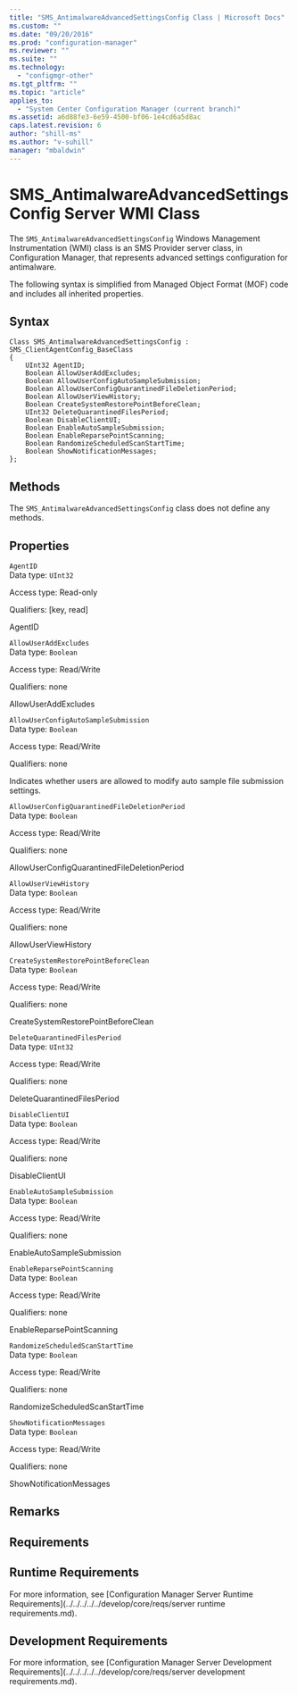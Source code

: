 ```yaml
---
title: "SMS_AntimalwareAdvancedSettingsConfig Class | Microsoft Docs"
ms.custom: ""
ms.date: "09/20/2016"
ms.prod: "configuration-manager"
ms.reviewer: ""
ms.suite: ""
ms.technology:
  - "configmgr-other"
ms.tgt_pltfrm: ""
ms.topic: "article"
applies_to:
  - "System Center Configuration Manager (current branch)"
ms.assetid: a6d88fe3-6e59-4500-bf06-1e4cd6a5d8ac
caps.latest.revision: 6
author: "shill-ms"
ms.author: "v-suhill"
manager: "mbaldwin"
---
```

# SMS_AntimalwareAdvancedSettingsConfig Server WMI Class
The `SMS_AntimalwareAdvancedSettingsConfig` Windows Management Instrumentation (WMI) class is an SMS Provider server class, in Configuration Manager, that represents advanced settings configuration for antimalware.  

 The following syntax is simplified from Managed Object Format (MOF) code and includes all inherited properties.  

## Syntax  

```  
Class SMS_AntimalwareAdvancedSettingsConfig : SMS_ClientAgentConfig_BaseClass  
{  
    UInt32 AgentID;  
    Boolean AllowUserAddExcludes;  
    Boolean AllowUserConfigAutoSampleSubmission;  
    Boolean AllowUserConfigQuarantinedFileDeletionPeriod;  
    Boolean AllowUserViewHistory;  
    Boolean CreateSystemRestorePointBeforeClean;  
    UInt32 DeleteQuarantinedFilesPeriod;  
    Boolean DisableClientUI;  
    Boolean EnableAutoSampleSubmission;  
    Boolean EnableReparsePointScanning;  
    Boolean RandomizeScheduledScanStartTime;  
    Boolean ShowNotificationMessages;  
};  
```  

## Methods  
 The `SMS_AntimalwareAdvancedSettingsConfig` class does not define any methods.  

## Properties  
 `AgentID`  
 Data type: `UInt32`  

 Access type: Read-only  

 Qualifiers: [key, read]  

 AgentID    

 `AllowUserAddExcludes`  
 Data type: `Boolean`  

 Access type: Read/Write  

 Qualifiers: none  

 AllowUserAddExcludes    

 `AllowUserConfigAutoSampleSubmission`  
 Data type: `Boolean`  

 Access type: Read/Write  

 Qualifiers: none  

 Indicates whether users are allowed to modify auto sample file submission settings.  

 `AllowUserConfigQuarantinedFileDeletionPeriod`  
 Data type: `Boolean`  

 Access type: Read/Write  

 Qualifiers: none  

 AllowUserConfigQuarantinedFileDeletionPeriod    

 `AllowUserViewHistory`  
 Data type: `Boolean`  

 Access type: Read/Write  

 Qualifiers: none  

 AllowUserViewHistory    

 `CreateSystemRestorePointBeforeClean`  
 Data type: `Boolean`  

 Access type: Read/Write  

 Qualifiers: none  

 CreateSystemRestorePointBeforeClean    

 `DeleteQuarantinedFilesPeriod`  
 Data type: `UInt32`  

 Access type: Read/Write  

 Qualifiers: none  

 DeleteQuarantinedFilesPeriod    

 `DisableClientUI`  
 Data type: `Boolean`  

 Access type: Read/Write  

 Qualifiers: none  

 DisableClientUI    

 `EnableAutoSampleSubmission`  
 Data type: `Boolean`  

 Access type: Read/Write  

 Qualifiers: none  

 EnableAutoSampleSubmission    

 `EnableReparsePointScanning`  
 Data type: `Boolean`  

 Access type: Read/Write  

 Qualifiers: none  

 EnableReparsePointScanning    

 `RandomizeScheduledScanStartTime`  
 Data type: `Boolean`  

 Access type: Read/Write  

 Qualifiers: none  

 RandomizeScheduledScanStartTime    

 `ShowNotificationMessages`  
 Data type: `Boolean`  

 Access type: Read/Write  

 Qualifiers: none  

 ShowNotificationMessages    

## Remarks  

## Requirements  

## Runtime Requirements  
 For more information, see [Configuration Manager Server Runtime Requirements](../../../../../develop/core/reqs/server runtime requirements.md).  

## Development Requirements  
 For more information, see [Configuration Manager Server Development Requirements](../../../../../develop/core/reqs/server development requirements.md).
